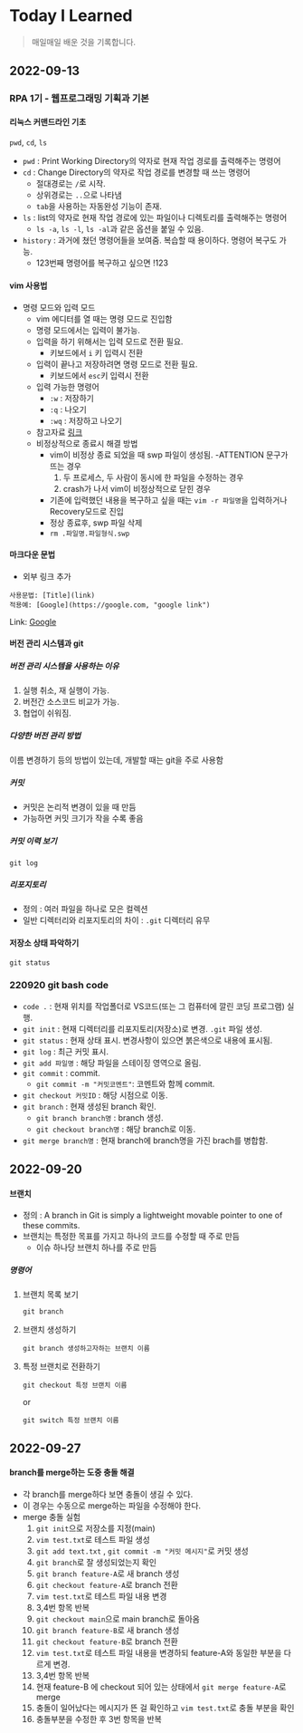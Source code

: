 # Today I Learned

> 매일매일 배운 것을 기록합니다.

## 2022-09-13

### RPA 1기 - 웹프로그래밍 기획과 기본

#### 리눅스 커맨드라인 기초

`pwd`, `cd`, `ls`

- `pwd` : Print Working Directory의 약자로 현재 작업 경로를 출력해주는 명령어
- `cd` : Change Directory의 약자로 작업 경로를 변경할 때 쓰는 명령어
  - 절대경로는 `/`로 시작.
  - 상위경로는 `..`으로 나타냄
  - `tab`을 사용하는 자동완성 기능이 존재.
- `ls` : list의 약자로 현재 작업 경로에 있는 파일이나 디렉토리를 출력해주는 명령어
  - `ls -a`, `ls -l`, `ls -al`과 같은 옵션을 붙일 수 있음.
- `history` : 과거에 쳤던 명령어들을 보여줌. 복습할 때 용이하다. 명령어 복구도 가능.
  - 123번째 명령어를 복구하고 싶으면 !123

#### vim 사용법

- 명령 모드와 입력 모드
  - vim 에디터를 열 때는 명령 모드로 진입함
  - 명령 모드에서는 입력이 불가능.
  - 입력을 하기 위해서는 입력 모드로 전환 필요.
    - 키보드에서 `i` 키 입력시 전환
  - 입력이 끝나고 저장하려면 명령 모드로 전환 필요.
    - 키보드에서 `esc`키 입력시 전환
  - 입력 가능한 명령어
    - `:w` : 저장하기
    - `:q` : 나오기
    - `:wq` : 저장하고 나오기
  - 참고자료 [링크](https://zeddios.tistory.com/122)
  - 비정상적으로 종료시 해결 방법
    - vim이 비정상 종료 되었을 때 swp 파일이 생성됨.
      -ATTENTION 문구가 뜨는 경우
      1.  두 프로세스, 두 사람이 동시에 한 파일을 수정하는 경우
      2.  crash가 나서 vim이 비정상적으로 닫힌 경우
    - 기존에 입력했던 내용을 복구하고 싶을 때는 `vim -r 파일명`을 입력하거나 Recovery모드로 진입
    - 정상 종료후, swp 파일 삭제
    - `rm .파일명.파일형식.swp`

#### 마크다운 문법

- 외부 링크 추가

```
사용문법: [Title](link)
적용예: [Google](https://google.com, "google link")
```

Link: [Google](https://google.com, "google link")

#### 버전 관리 시스템과 git

##### 버전 관리 시스템을 사용하는 이유

1. 실행 취소, 재 실행이 가능.
2. 버전간 소스코드 비교가 가능.
3. 협업이 쉬워짐.

##### 다양한 버전 관리 방법

이름 변경하기 등의 방법이 있는데, 개발할 때는 git을 주로 사용함

##### 커밋

- 커밋은 논리적 변경이 있을 때 만듬
- 가능하면 커밋 크기가 작을 수록 좋음

##### 커밋 이력 보기

```
git log
```

##### 리포지토리

- 정의 : 여러 파일을 하나로 모은 컬렉션
- 일반 디렉터리와 리포지토리의 차이 : `.git` 디렉터리 유무

#### 저장소 상태 파악하기

```
git status
```

### 220920 git bash code

- `code .` : 현재 위치를 작업폴더로 VS코드(또는 그 컴퓨터에 깔린 코딩 프로그램) 실행.
- `git init` : 현재 디렉터리를 리포지토리(저장소)로 변경. `.git` 파일 생성.
- `git status` : 현재 상태 표시. 변경사항이 있으면 붉은색으로 내용에 표시됨.
- `git log` : 최근 커밋 표시.
- `git add 파일명` : 해당 파일을 스테이징 영역으로 올림.
- `git commit` : commit.
  - `git commit -m "커밋코멘트"`: 코멘트와 함께 commit.
- `git checkout 커밋ID` : 해당 시점으로 이동.
- `git branch` : 현재 생성된 branch 확인.
  - `git branch branch명` : branch 생성.
  - `git checkout branch명` : 해당 branch로 이동.
- `git merge branch명` : 현재 branch에 branch명을 가진 brach를 병합함.

## 2022-09-20

#### 브랜치

- 정의 : A branch in Git is simply a lightweight movable pointer to one of these commits.
- 브랜치는 특정한 목표를 가지고 하나의 코드를 수정할 때 주로 만듬
  - 이슈 하나당 브랜치 하나를 주로 만듬

##### 명령어

1. 브랜치 목록 보기
   ```
   git branch
   ```
2. 브랜치 생성하기
   ```
   git branch 생성하고자하는 브랜치 이름
   ```
3. 특정 브랜치로 전환하기
   ```
   git checkout 특정 브랜치 이름
   ```
   or
   ```
   git switch 특정 브랜치 이름
   ```

## 2022-09-27

#### branch를 merge하는 도중 충돌 해결

- 각 branch를 merge하다 보면 충돌이 생길 수 있다.
- 이 경우는 수동으로 merge하는 파일을 수정해야 한다.
- merge 충돌 실험
  1.  `git init`으로 저장소를 지정(main)
  2.  `vim test.txt`로 테스트 파일 생성
  3.  `git add text.txt` , `git commit -m "커밋 메시지"`로 커밋 생성
  4.  `git branch`로 잘 생성되었는지 확인
  5.  `git branch feature-A`로 새 branch 생성
  6.  `git checkout feature-A`로 branch 전환
  7.  `vim test.txt`로 테스트 파일 내용 변경
  8.  3,4번 항목 반복
  9.  `git checkout main`으로 main branch로 돌아옴
  10. `git branch feature-B`로 새 branch 생성
  11. `git checkout feature-B`로 branch 전환
  12. `vim test.txt`로 테스트 파일 내용을 변경하되 feature-A와 동일한 부분을 다르게 변경.
  13. 3,4번 항목 반복
  14. 현재 feature-B 에 checkout 되어 있는 상태에서 `git merge feature-A`로 merge
  15. 충돌이 일어났다는 메시지가 뜬 걸 확인하고 `vim test.txt`로 충돌 부분을 확인
  16. 충돌부분을 수정한 후 3번 항목을 반복
